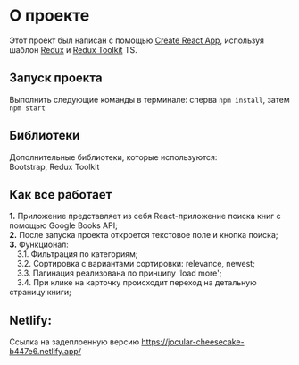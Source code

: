 # О проекте

Этот проект был написан с помощью [Create React App](https://github.com/facebook/create-react-app), используя шаблон [Redux](https://redux.js.org/) и [Redux Toolkit](https://redux-toolkit.js.org/) TS.

## Запуск проекта

Выполнить следующие команды в терминале: сперва `npm install`, затем `npm start`

## Библиотеки

Дополнительные библиотеки, которые используются:  
Bootstrap, Redux Toolkit

## Как все работает

**1.** Приложение представляет из себя React-приложение поиска книг с помощью Google Books API;<br />
**2.** После запуска проекта откроется текстовое поле и кнопка поиска;<br />
**3.** Функционал:<br />
&ensp;&ensp;3.1. Фильтрация по категориям;<br />
&ensp;&ensp;3.2. Сортировка с вариантами сортировки: relevance, newest;<br />
&ensp;&ensp;3.3. Пагинация реализована по принципу 'load more';<br />
&ensp;&ensp;3.4. При клике на карточку происходит переход на детальную страницу книги;<br />

## Netlify:
Ссылка на задеплоенную версию
https://jocular-cheesecake-b447e6.netlify.app/
